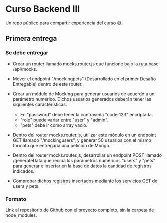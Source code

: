 # Curso Backend III

Un repo público para compartir experiencia del curso 😅.

## Primera entrega

### Se debe entregar

* Crear un router llamado mocks.router.js que funcione bajo la ruta base /api/mocks.

* Mover el endpoint "/mockingpets" (Desarrollado en el primer Desafío Entregable) dentro de este router.

* Crear un módulo de Mocking para generar usuarios de acuerdo a un parámetro numérico. Dichos usuarios generados deberán tener las siguientes características:
  * En "password" debe tener la contraseña "coder123" encriptada.
  * "role" puede variar entre "user" y "admin".
  * "pets" debe ir como array vacío.

* Dentro del router mocks.router.js, utilizar este módulo en un endpoint GET llamado "/mockingusers", y generar 50 usuarios con el mismo formato que entregaría una petición de Mongo.

* Dentro del router mocks.router.js, desarrollar un endpoint POST llamado /generateData que reciba los parámetros numéricos "users" y "pets" para generar e insertar en la base de datos la cantidad de registros indicados.

* Comprobar dichos registros insertados mediante los servicios GET de users y pets

### Formato

Link al repositorio de Github con el proyecto completo, sin la carpeta de node_modules.
